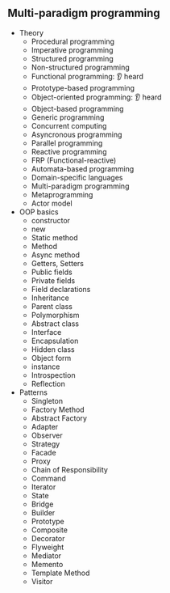 ## Multi-paradigm programming

- Theory
  - Procedural programming
  - Imperative programming
  - Structured programming
  - Non-structured programming
  - Functional programming: 👂 heard
  - Prototype-based programming
  - Object-oriented programming: 👂 heard
  - Object-based programming
  - Generic programming
  - Concurrent computing
  - Asyncronous programming
  - Parallel programming
  - Reactive programming
  - FRP (Functional-reactive)
  - Automata-based programming
  - Domain-specific languages
  - Multi-paradigm programming
  - Metaprogramming
  - Actor model
- OOP basics
  - constructor
  - new
  - Static method
  - Method
  - Async method
  - Getters, Setters
  - Public fields
  - Private fields
  - Field declarations
  - Inheritance
  - Parent class
  - Polymorphism
  - Abstract class
  - Interface
  - Encapsulation
  - Hidden class
  - Object form
  - instance
  - Introspection
  - Reflection
- Patterns
  - Singleton
  - Factory Method
  - Abstract Factory
  - Adapter
  - Observer
  - Strategy
  - Facade
  - Proxy
  - Chain of Responsibility
  - Command
  - Iterator
  - State
  - Bridge
  - Builder
  - Prototype
  - Composite
  - Decorator
  - Flyweight
  - Mediator
  - Memento
  - Template Method
  - Visitor
